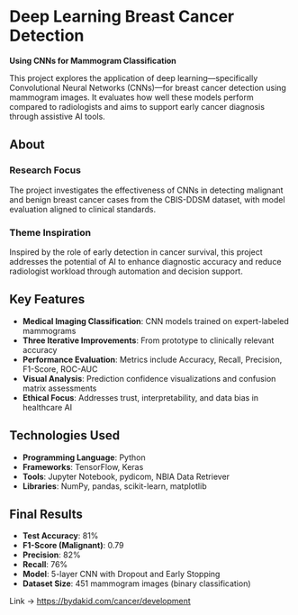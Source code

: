 # Deep Learning Breast Cancer Detection  
**Using CNNs for Mammogram Classification**  

This project explores the application of deep learning—specifically Convolutional Neural Networks (CNNs)—for breast cancer detection using mammogram images. It evaluates how well these models perform compared to radiologists and aims to support early cancer diagnosis through assistive AI tools.

## About

### Research Focus  
The project investigates the effectiveness of CNNs in detecting malignant and benign breast cancer cases from the CBIS-DDSM dataset, with model evaluation aligned to clinical standards.

### Theme Inspiration  
Inspired by the role of early detection in cancer survival, this project addresses the potential of AI to enhance diagnostic accuracy and reduce radiologist workload through automation and decision support.

## Key Features  
- **Medical Imaging Classification**: CNN models trained on expert-labeled mammograms  
- **Three Iterative Improvements**: From prototype to clinically relevant accuracy  
- **Performance Evaluation**: Metrics include Accuracy, Recall, Precision, F1-Score, ROC-AUC  
- **Visual Analysis**: Prediction confidence visualizations and confusion matrix assessments  
- **Ethical Focus**: Addresses trust, interpretability, and data bias in healthcare AI

## Technologies Used  
- **Programming Language**: Python  
- **Frameworks**: TensorFlow, Keras  
- **Tools**: Jupyter Notebook, pydicom, NBIA Data Retriever  
- **Libraries**: NumPy, pandas, scikit-learn, matplotlib

## Final Results  
- **Test Accuracy**: 81%  
- **F1-Score (Malignant)**: 0.79  
- **Precision**: 82%  
- **Recall**: 76%  
- **Model**: 5-layer CNN with Dropout and Early Stopping  
- **Dataset Size**: 451 mammogram images (binary classification)

Link -> https://bydakid.com/cancer/development
